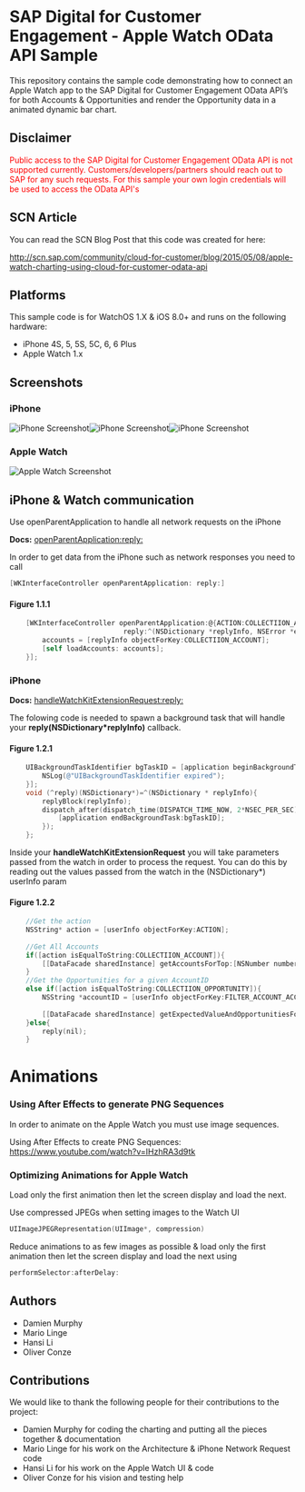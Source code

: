 SAP Digital for Customer Engagement - Apple Watch OData API Sample
===============================

This repository contains the sample code demonstrating how to connect an Apple Watch app to the SAP Digital for Customer Engagement OData API’s for both Accounts & Opportunities and render the Opportunity data in a animated dynamic bar chart. 

## Disclaimer ##
<span style="color:red">Public access to the SAP Digital for Customer Engagement OData API is not supported currently. Customers/developers/partners should reach out to SAP for any such requests. For this sample your own login credentials will be used to access the OData API's</span>

## SCN Article ##
You can read the SCN Blog Post that this code was created for here: 

http://scn.sap.com/community/cloud-for-customer/blog/2015/05/08/apple-watch-charting-using-cloud-for-customer-odata-api

## Platforms ##
This sample code is for WatchOS 1.X & iOS 8.0+ and runs on the following hardware:

* iPhone 4S, 5, 5S, 5C, 6, 6 Plus
* Apple Watch 1.x

## Screenshots ##
### iPhone ###
![iPhone Screenshot](https://raw.githubusercontent.com/SAP/c4c-apple-watch-chart-example/master/iPhone.png?token=AMXxTpSzoXxUULcFXDMo2ZslowmSA5dPks5VkcX5wA%3D%3D)![iPhone Screenshot](https://raw.githubusercontent.com/SAP/c4c-apple-watch-chart-example/master/accounts.png?token=AMXxTsHqBtooZZfCwZiGhI1oCL3idRM0ks5VkxsVwA%3D%3D)![iPhone Screenshot](https://raw.githubusercontent.com/SAP/c4c-apple-watch-chart-example/master/opportunities.png?token=AMXxTvzys06KhdnFOb_701lWPUM4KNNUks5VkyMiwA%3D%3D)

### Apple Watch ###
![Apple Watch Screenshot](https://raw.githubusercontent.com/SAP/c4c-apple-watch-chart-example/master/Apple%20Watch.png?token=AMXxTu3M9F7IqkZqs5QWEaS8_opHRAFbks5VkcYowA%3D%3D)

## iPhone & Watch communication ##
Use openParentApplication to handle all network requests on the iPhone

<B>Docs:</B> [openParentApplication:reply:](https://developer.apple.com/library/prerelease/ios/documentation/UIKit/Reference/UIApplicationDelegate_Protocol/index.html#//apple_ref/occ/intfm/UIApplicationDelegate/application:handleWatchKitExtensionRequest:reply:)

In order to get data from the iPhone such as network responses you need to call 
```objective-c
[WKInterfaceController openParentApplication: reply:]
```
#### Figure 1.1.1 ####
```objective-c
    [WKInterfaceController openParentApplication:@{ACTION:COLLECTIION_ACCOUNT}
                            reply:^(NSDictionary *replyInfo, NSError *error) {
        accounts = [replyInfo objectForKey:COLLECTIION_ACCOUNT];
        [self loadAccounts: accounts];
    }];
```

### iPhone ###

<B>Docs:</B> [handleWatchKitExtensionRequest:reply:](https://developer.apple.com/library/prerelease/ios/documentation/WatchKit/Reference/WKInterfaceController_class/#//apple_ref/occ/clm/WKInterfaceController/openParentApplication:reply:)

The folowing code is needed to spawn a background task that will handle your <B>reply(NSDictionary*replyInfo)</B> callback.

#### Figure 1.2.1 ####
```objective-c
    UIBackgroundTaskIdentifier bgTaskID = [application beginBackgroundTaskWithExpirationHandler:^{
        NSLog(@"UIBackgroundTaskIdentifier expired");
    }];
    void (^reply)(NSDictionary*)=^(NSDictionary * replyInfo){
        replyBlock(replyInfo);
        dispatch_after(dispatch_time(DISPATCH_TIME_NOW, 2*NSEC_PER_SEC), dispatch_get_global_queue(0, 0),^{
            [application endBackgroundTask:bgTaskID];
        });
    };
```
Inside your <B>handleWatchKitExtensionRequest</B> you will take parameters passed from the watch in order to process the request. You can do this by reading out the values passed from the watch in the (NSDictionary*) userInfo param

#### Figure 1.2.2 ####
```objective-c
    //Get the action
    NSString* action = [userInfo objectForKey:ACTION];
 
    //Get All Accounts
    if([action isEqualToString:COLLECTIION_ACCOUNT]){
        [[DataFacade sharedInstance] getAccountsForTop:[NSNumber numberWithInt:10] andSkip:[NSNumber numberWithInt:0] withCallBack:reply];
    }
    //Get the Opportunities for a given AccountID
    else if([action isEqualToString:COLLECTIION_OPPORTUNITY]){
        NSString *accountID = [userInfo objectForKey:FILTER_ACCOUNT_ACCOUNTID];
        
        [[DataFacade sharedInstance] getExpectedValueAndOpportunitiesForAccount:accountID  withCallBack:reply];
    }else{
        reply(nil);
    }
```

# Animations #

### Using After Effects to generate PNG Sequences ###

In order to animate on the Apple Watch you must use image sequences.

Using After Effects to create PNG Sequences: https://www.youtube.com/watch?v=IHzhRA3d9tk

### Optimizing Animations for Apple Watch ###

Load only the first animation then let the screen display and load the next.

Use compressed JPEGs when setting images to the Watch UI
```objective-c
UIImageJPEGRepresentation(UIImage*, compression)
```
Reduce animations to as few images as possible & load only the first animation then let the screen display and load the next using 
```objective-c
performSelector:afterDelay:
```

## Authors ##
* Damien Murphy<br/>
* Mario Linge<br/>
* Hansi Li<br/>
* Oliver Conze<br/>


## Contributions ##
We would like to thank the following people for their contributions to the project:
* Damien Murphy for coding the charting and putting all the pieces together & documentation
* Mario Linge for his work on the Architecture & iPhone Network Request code
* Hansi Li for his work on the Apple Watch UI & code
* Oliver Conze for his vision and testing help



